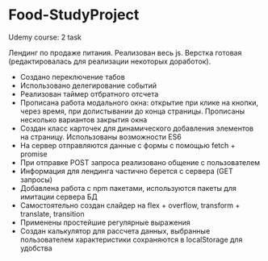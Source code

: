 # Food-StudyProject
Udemy course: 2 task

Лендинг по продаже питания. Реализован весь js. Верстка готовая (редактировалась для реализации некоторых доработок).

- Создано переключение табов 
- Использовано делегирование событий
- Реализован таймер отбратного отсчета
- Прописана работа модального окна: открытие при клике на кнопки, через время, при долистывании до конца страницы. Прописаны несколько вариантов закрытия окна
- Создан класс карточек для динамического добавления элементов на страницу. Использованы возможности ES6
- На сервер отправляются данные с формы с помощью fetch + promise
- При отправке POST запроса реализовано общение с пользователем
- Информация для лендинга частично берется с сервера (GET запросы)
- Добавлена работа с npm пакетами, используются пакеты для имитации сервера БД
- Самостоятельно создан слайдер на flex + overflow, transform + translate, transition
- Применены простейшие регулярные выражения
- Создан калькулятор для рассчета данных, выбранные пользователем характеристики сохраняются в localStorage для удобства
